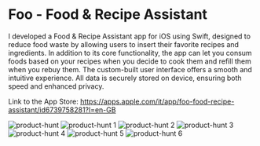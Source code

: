# Foo - Food & Recipe Assistant

I developed a Food & Recipe Assistant app for iOS using Swift, designed to reduce food waste by allowing users to insert their favorite recipes and ingredients. In addition to its core functionality, the app can let you consum foods based on your recipes when you decide to cook them and refill them when you rebuy them. The custom-built user interface offers a smooth and intuitive experience. All data is securely stored on device, ensuring both speed and enhanced privacy.

Link to the App Store: https://apps.apple.com/it/app/foo-food-recipe-assistant/id6739758281?l=en-GB

![product-hunt](https://github.com/user-attachments/assets/2dd9b60c-d007-42a5-982f-a924daa20286)
![product-hunt 1](https://github.com/user-attachments/assets/87977da3-6f82-444f-ad2c-fb023da14908)
![product-hunt 2](https://github.com/user-attachments/assets/7b41ec75-e235-474d-be5d-78f27ce82c0e)
![product-hunt 3](https://github.com/user-attachments/assets/3bc409fc-342f-4b60-85a4-c0152238f077)
![product-hunt 4](https://github.com/user-attachments/assets/c76e09c8-aea9-4103-b14a-ccc2e7ea7514)
![product-hunt 5](https://github.com/user-attachments/assets/59e4c003-73cf-42cb-a083-641793726a50)
![product-hunt 6](https://github.com/user-attachments/assets/ff53d78c-1dc0-4686-8c79-d379bfd4ec17)
